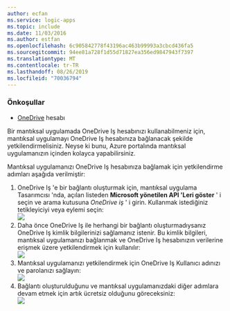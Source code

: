 ```yaml
---
author: ecfan
ms.service: logic-apps
ms.topic: include
ms.date: 11/03/2016
ms.author: estfan
ms.openlocfilehash: 6c905842778f43196ac463b99993a3cbcd436fa5
ms.sourcegitcommit: 94ee81a728f1d55d71827ea356ed9847943f7397
ms.translationtype: MT
ms.contentlocale: tr-TR
ms.lasthandoff: 08/26/2019
ms.locfileid: "70036794"
---
```

### <a name="prerequisites"></a>Önkoşullar
* [OneDrive](https://OneDrive.com) hesabı 

Bir mantıksal uygulamada OneDrive Iş hesabınızı kullanabilmeniz için, mantıksal uygulamayı OneDrive Iş hesabınıza bağlanacak şekilde yetkilendirmelisiniz. Neyse ki bunu, Azure portalında mantıksal uygulamanızın içinden kolayca yapabilirsiniz. 

Mantıksal uygulamanızı OneDrive Iş hesabınıza bağlamak için yetkilendirme adımları aşağıda verilmiştir:

1. OneDrive Iş 'e bir bağlantı oluşturmak için, mantıksal uygulama Tasarımcısı 'nda, açılan listeden **Microsoft yönetilen API 'Leri göster** ' i seçin ve arama kutusuna *OneDrive iş* ' i girin. Kullanmak istediğiniz tetikleyiciyi veya eylemi seçin:  
   ![](./media/connectors-create-api-onedriveforbusiness/onedriveforbusiness-1.png)
2. Daha önce OneDrive Iş ile herhangi bir bağlantı oluşturmadıysanız OneDrive Iş kimlik bilgilerinizi sağlamanız istenir. Bu kimlik bilgileri, mantıksal uygulamanızı bağlanmak ve OneDrive Iş hesabınızın verilerine erişmek üzere yetkilendirmek için kullanılır:  
   ![](./media/connectors-create-api-onedriveforbusiness/onedriveforbusiness-2.png)
3. Mantıksal uygulamanızı yetkilendirmek için OneDrive Iş Kullanıcı adınızı ve parolanızı sağlayın:  
   ![](./media/connectors-create-api-onedriveforbusiness/onedriveforbusiness-3.png)   
4. Bağlantı oluşturulduğunu ve mantıksal uygulamanızdaki diğer adımlara devam etmek için artık ücretsiz olduğunu göreceksiniz:  
   ![](./media/connectors-create-api-onedriveforbusiness/onedriveforbusiness-4.png)   

